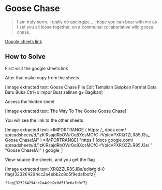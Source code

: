 # Goose Chase

> I am truly sorry. I really do apologize... I hope you can bear with me as I set you all loose together, on a communal collaboriative wild goose chase.

[Google sheets link](https://docs.google.com/spreadsheets/d/17qy0Yw1_8rLOhrG5MWT8rWzpMi3_1vr3A_khcv3j6Cc/)

## How to Solve

First visit the google sheets link

After that make copy from the sheets


[Image extracted text: Goose Chase
File
Edit
Tampilan
Sisipkan
Format
Data
Baru
Buka
Ctrl+o
Impor
Buat salinan
g+ Bagikan]


Access the hidden sheet


[Image extracted text: The Way To The Goose
Goose Chase]


You will see the link to the other sheets


[Image extracted text: =IMPORTRANGE (
https: /_
docs
com/
spreadsheets/d/1zKlRsajdRbOWrGq8XcsMOfC-fVplcVPXRQTZLR85J3s_
Goose
Chase!Al" )
=IMPORTRANGE( "https
1 [docs
google.com/ spreadsheets/d/1zKlRsajdRbOWrGq8XcsMOfC-fVplcVPXROZZLR85J3s/ "
"Goose
Chase!A1" )
google_]


View-source the sheets, and you get the flag


[Image extracted text: XRQZZLR8SJBs/edit#gid-0
flag{323264294cc2a4ebb2c8d5f9edafbofz}]


```
flag{323264294cc2a4ebb2c8d5f9e0afb0f7}  
```